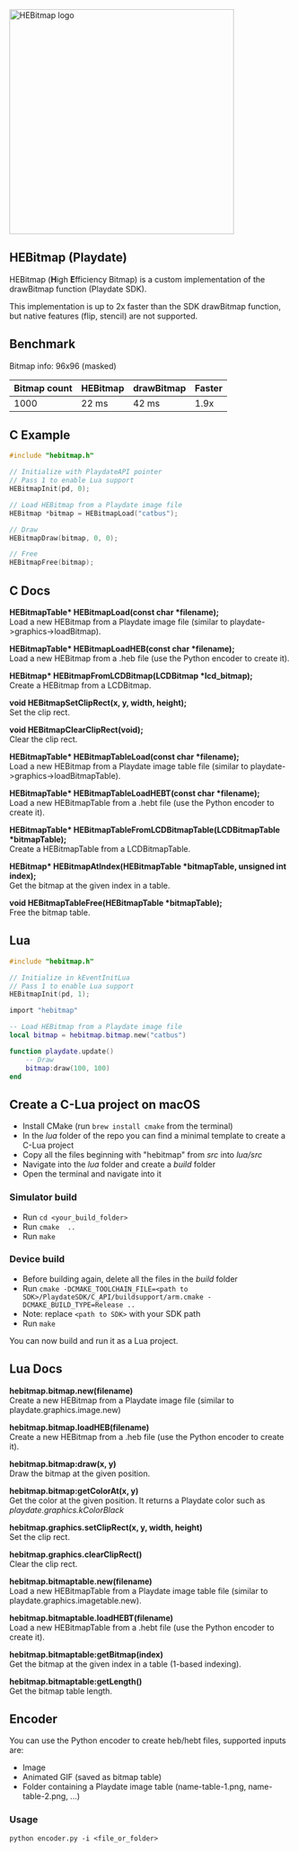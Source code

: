 <picture>
    <source media="(prefers-color-scheme: dark)" srcset="assets/logo-dark-512.png">
    <img src="assets/logo-light-512.png" width="400" alt="HEBitmap logo">
</picture>

## HEBitmap (Playdate)

HEBitmap (**H**igh **E**fficiency Bitmap) is a custom implementation of the drawBitmap function (Playdate SDK).

This implementation is up to 2x faster than the SDK drawBitmap function, but native features (flip, stencil) are not supported.

## Benchmark

Bitmap info: 96x96 (masked)

| Bitmap count | HEBitmap | drawBitmap | Faster
|:---|:---|:---|:---|
| 1000 | 22 ms | 42 ms | 1.9x

## C Example

```c
#include "hebitmap.h"

// Initialize with PlaydateAPI pointer
// Pass 1 to enable Lua support
HEBitmapInit(pd, 0);

// Load HEBitmap from a Playdate image file
HEBitmap *bitmap = HEBitmapLoad("catbus");

// Draw
HEBitmapDraw(bitmap, 0, 0);

// Free
HEBitmapFree(bitmap);
```

## C Docs

__HEBitmapTable* HEBitmapLoad(const char *filename);__\
Load a new HEBitmap from a Playdate image file (similar to playdate->graphics->loadBitmap).

__HEBitmapTable* HEBitmapLoadHEB(const char *filename);__\
Load a new HEBitmap from a .heb file (use the Python encoder to create it).

__HEBitmap* HEBitmapFromLCDBitmap(LCDBitmap *lcd_bitmap);__\
Create a HEBitmap from a LCDBitmap.

__void HEBitmapSetClipRect(x, y, width, height);__\
Set the clip rect.

__void HEBitmapClearClipRect(void);__\
Clear the clip rect.

__HEBitmapTable* HEBitmapTableLoad(const char *filename);__\
Load a new HEBitmap from a Playdate image table file (similar to playdate->graphics->loadBitmapTable).

__HEBitmapTable* HEBitmapTableLoadHEBT(const char *filename);__\
Load a new HEBitmapTable from a .hebt file (use the Python encoder to create it).

__HEBitmapTable* HEBitmapTableFromLCDBitmapTable(LCDBitmapTable *bitmapTable);__\
Create a HEBitmapTable from a LCDBitmapTable.

__HEBitmap* HEBitmapAtIndex(HEBitmapTable *bitmapTable, unsigned int index);__\
Get the bitmap at the given index in a table.

__void HEBitmapTableFree(HEBitmapTable *bitmapTable);__\
Free the bitmap table.

## Lua

```c
#include "hebitmap.h"

// Initialize in kEventInitLua
// Pass 1 to enable Lua support
HEBitmapInit(pd, 1);
```

```lua
import "hebitmap"

-- Load HEBitmap from a Playdate image file
local bitmap = hebitmap.bitmap.new("catbus")

function playdate.update()
    -- Draw
    bitmap:draw(100, 100)
end
```

## Create a C-Lua project on macOS

* Install CMake (run `brew install cmake` from the terminal)
* In the *lua* folder of the repo you can find a minimal template to create a C-Lua project
* Copy all the files beginning with "hebitmap" from *src* into *lua/src*
* Navigate into the *lua* folder and create a *build* folder
* Open the terminal and navigate into it

### Simulator build
* Run `cd <your_build_folder>`
* Run `cmake  ..`
* Run `make`

### Device build
* Before building again, delete all the files in the *build* folder
* Run `cmake -DCMAKE_TOOLCHAIN_FILE=<path to SDK>/PlaydateSDK/C_API/buildsupport/arm.cmake -DCMAKE_BUILD_TYPE=Release ..`
* Note: replace `<path to SDK>` with your SDK path
* Run `make`

You can now build and run it as a Lua project.

## Lua Docs

__hebitmap.bitmap.new(filename)__\
Create a new HEBitmap from a Playdate image file (similar to playdate.graphics.image.new)

__hebitmap.bitmap.loadHEB(filename)__\
Create a new HEBitmap from a .heb file (use the Python encoder to create it).

__hebitmap.bitmap:draw(x, y)__\
Draw the bitmap at the given position.

__hebitmap.bitmap:getColorAt(x, y)__\
Get the color at the given position. It returns a Playdate color such as *playdate.graphics.kColorBlack*

__hebitmap.graphics.setClipRect(x, y, width, height)__\
Set the clip rect.

__hebitmap.graphics.clearClipRect()__\
Clear the clip rect.

__hebitmap.bitmaptable.new(filename)__\
Load a new HEBitmapTable from a Playdate image table file (similar to playdate.graphics.imagetable.new).

__hebitmap.bitmaptable.loadHEBT(filename)__\
Load a new HEBitmapTable from a .hebt file (use the Python encoder to create it).

__hebitmap.bitmaptable:getBitmap(index)__\
Get the bitmap at the given index in a table (1-based indexing).

__hebitmap.bitmaptable:getLength()__\
Get the bitmap table length.

## Encoder

You can use the Python encoder to create heb/hebt files, supported inputs are:
* Image
* Animated GIF (saved as bitmap table)
* Folder containing a Playdate image table (name-table-1.png, name-table-2.png, ...)

### Usage
`python encoder.py -i <file_or_folder>`

